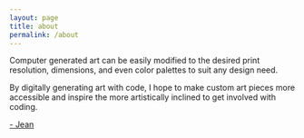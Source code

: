 ```yaml
---
layout: page
title: about
permalink: /about
---
```


Computer generated art can be easily modified to the desired print resolution, dimensions, and even color palettes to suit any design need. 

By digitally generating art with code, I hope to make custom art pieces more accessible and inspire the more artistically inclined to get involved with coding. 

[- Jean](https://jef.works/)



